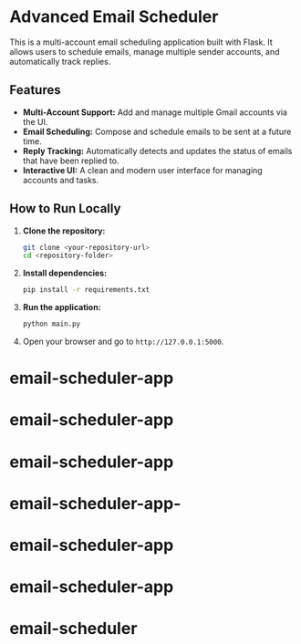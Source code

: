 # Advanced Email Scheduler

This is a multi-account email scheduling application built with Flask. It allows users to schedule emails, manage multiple sender accounts, and automatically track replies.

## Features

- **Multi-Account Support:** Add and manage multiple Gmail accounts via the UI.
- **Email Scheduling:** Compose and schedule emails to be sent at a future time.
- **Reply Tracking:** Automatically detects and updates the status of emails that have been replied to.
- **Interactive UI:** A clean and modern user interface for managing accounts and tasks.

## How to Run Locally

1.  **Clone the repository:**
    ```bash
    git clone <your-repository-url>
    cd <repository-folder>
    ```

2.  **Install dependencies:**
    ```bash
    pip install -r requirements.txt
    ```

3.  **Run the application:**
    ```bash
    python main.py
    ```

4.  Open your browser and go to `http://127.0.0.1:5000`.

# email-scheduler-app
# email-scheduler-app
# email-scheduler-app
# email-scheduler-app-
# email-scheduler-app
# email-scheduler-app
# email-scheduler
